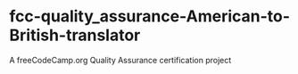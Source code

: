 # fcc-quality_assurance-American-to-British-translator
A freeCodeCamp.org Quality Assurance certification project
